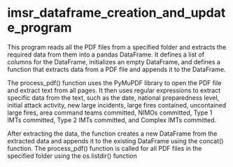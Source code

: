 # imsr_dataframe_creation_and_update_program

This program reads all the PDF files from a specified folder and extracts the required data from them into a pandas DataFrame. It defines a list of columns for the DataFrame, initializes an empty DataFrame, and defines a function that extracts data from a PDF file and appends it to the DataFrame.

The process_pdf() function uses the PyMuPDF library to open the PDF file and extract text from all pages. It then uses regular expressions to extract specific data from the text, such as the date, national preparedness level, initial attack activity, new large incidents, large fires contained, uncontained large fires, area command teams committed, NIMOs committed, Type 1 IMTs committed, Type 2 IMTs committed, and Complex IMTs committed.

After extracting the data, the function creates a new DataFrame from the extracted data and appends it to the existing DataFrame using the concat() function. The process_pdf() function is called for all PDF files in the specified folder using the os.listdir() function

